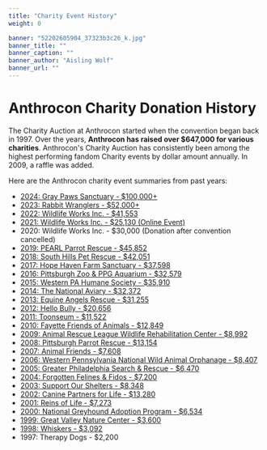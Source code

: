 ```yaml
---
title: "Charity Event History"
weight: 0

banner: "52202605904_37323b3c26_k.jpg"
banner_title: ""
banner_caption: ""
banner_author: "Aisling Wolf"
banner_url: ""
---
```


# Anthrocon Charity Donation History

The Charity Auction at Anthrocon started when the convention began back in 1997. Over the years, **Anthrocon has raised over $647,000 for various charities**. Anthrocon's Charity Auction has consistently been among the highest performing fandom Charity events by dollar amount annually. In 2009, a raffle was added.

Here are the Anthrocon charity event summaries from past years:

- [2024: Gray Paws Sanctuary - $100,000+](https://x.com/anthrocon/status/1810079804781207565)
- [2023: Rabbit Wranglers - $52,000+](https://twitter.com/anthrocon/status/1675905187301539840)
- [2022: Wildlife Works Inc. - $41,553](https://twitter.com/anthrocon/status/1543728663212032002)
- [2021: Wildlife Works Inc. - $25,130 (Online Event)](https://twitter.com/anthrocon/status/1411856661682262019)
- 2020: Wildlife Works Inc. - $30,000 (Donation after convention cancelled)
- [2019: PEARL Parrot Rescue - $45,852](/2019-charity-followup)
- [2018: South Hills Pet Rescue - $42,051](/2018-charity-followup)
- [2017: Hope Haven Farm Sanctuary - $37,598](/2017-charity-followup)
- [2016: Pittsburgh Zoo & PPG Aquarium - $32,579](/2016-charity-followup)
- [2015: Western PA Humane Society - $35,910](/2015-charity-followup)
- [2014: The National Aviary - $32,372](/2014-charity-followup)
- [2013: Equine Angels Rescue - $31,255](/2013-charity-followup)
- [2012: Hello Bully - $20,656](/2012-charity-followup)
- [2011: Toonseum - $11,522](/2011-charity-followup)
- [2010: Fayette Friends of Animals - $12,849](/2010-charity-followup)
- [2009: Animal Rescue League Wildlife Rehabilitation Center - $8,992](/2009-charity-followup)
- [2008: Pittsburgh Parrot Rescue - $13,154](/2008-charity-followup)
- [2007: Animal Friends - $7,608](/2007-charity-followup)
- [2006: Western Pennsylvania National Wild Animal Orphanage - $8,407](/2006-charity-followup)
- [2005: Greater Philadelphia Search & Rescue - $6,470](/2005-charity-followup)
- [2004: Forgotten Felines & Fidos - $7,200](/2004-charity-followup)
- [2003: Support Our Shelters - $8,348](/2003-charity-followup)
- [2002: Canine Partners for Life - $13,280](/2002-charity-followup)
- [2001: Reins of Life - $7,273](/2001-charity-followup)
- [2000: National Greyhound Adoption Program - $6,534](/2000-charity-followup)
- [1999: Great Valley Nature Center - $3,600](/1999-charity-followup)
- [1998: Whiskers - $3,092](/1998-charity-followup)
- 1997: Therapy Dogs - $2,200
